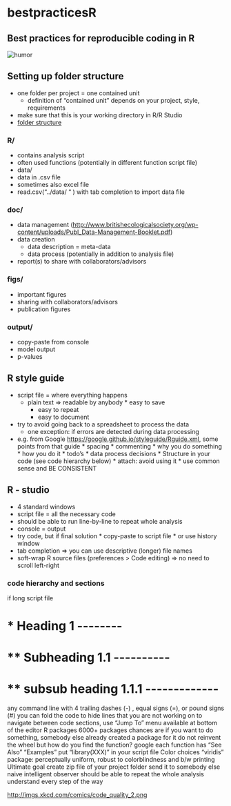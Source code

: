 # bestpracticesR

## Best practices for reproducible coding in R

![humor](http://imgs.xkcd.com/comics/code_quality.png)

## Setting up folder structure
* one folder per project = one contained unit
  * definition of “contained unit” depends on your project, style, requirements
* make sure that this is your working directory in R/R Studio
* [folder structure](http://nicercode.github.io/blog/2013-04-05-projects)
### R/
* contains analysis script
 * often used functions (potentially in different function script file)
* data/
 * data in .csv file
 * sometimes also excel file
 * read.csv(“../data/  “   ) with tab completion to import data file
### doc/
* data management (http://www.britishecologicalsociety.org/wp-content/uploads/Publ_Data-Management-Booklet.pdf)
* data creation
  * data description = meta-data
  * data process (potentially in addition to analysis file)
* report(s) to share with collaborators/advisors
### figs/
* important figures
* sharing with collaborators/advisors
* publication figures
### output/
* copy-paste from console
* model output
* p-values
## R style guide
* script file = where everything happens
  * plain text => readable by anybody
		 * easy to save
 	 * easy to repeat
  	* easy to document
* try to avoid going back to a spreadsheet to process the data
   * one exception: if errors are detected during data processing
* e.g. from Google https://google.github.io/styleguide/Rguide.xml, some points from that guide
		* spacing
		* commenting
			* why you do something
			* how you do it
			* todo’s
			* data process decisions
			* Structure in your code (see code hierarchy below)
		* attach: avoid using it
		* use common sense and BE CONSISTENT

## R - studio
* 4 standard windows
* script file = all the necessary code
* should be able to run line-by-line to repeat whole analysis
* console = output
* try code, but if final solution
		* copy-paste to script file
		* or use history window
* tab completion => you can use descriptive (longer) file names
* soft-wrap R source files (preferences > Code editing) => no need to scroll left-right
### code hierarchy and sections
if long script file
# * Heading 1 --------
# ** Subheading 1.1 ----------
# ** subsub heading 1.1.1 -------------
any command line with 4 trailing dashes (-) , equal signs (=), or pound signs (#)
you can fold the code to hide lines that you are not working on
to navigate between code sections, use “Jump To” menu available at bottom of the editor
R packages
6000+ packages
chances are if you want to do something, somebody else already created a package for it
do not reinvent the wheel
but how do you find the function?
google
each function has
“See Also”
“Examples”
put “library(XXX)” in your script file
Color choices
“viridis” package: perceptually uniform, robust to colorblindness and b/w printing
Ultimate goal
create zip file of your project folder
send it to somebody else
naive intelligent observer should be able to
repeat the whole analysis
understand every step of the way


http://imgs.xkcd.com/comics/code_quality_2.png
